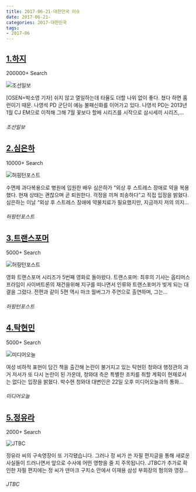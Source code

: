 ```yaml
---
title: 2017-06-21-대한민국 이슈
date: 2017-06-21-
categories: 2017-대한민국
tags: 
- 2017-06
---
```


[1.하지](http://news.chosun.com/site/data/html_dir/2017/06/22/2017062202418.html)
--

200000+ Search

![조선일보](http://t1.gstatic.com/images?q=tbn:ANd9GcTDaUfmO03FvHuSifipweQfCsh-qCDd6TbolFwhqE7itRpniYPwuXvz1pyyanbeJtVV6JoxpEMA)

[OSEN=박소영 기자] 쉬지 않고 열일하는데 타율도 더할 나위 없이 좋다. 쳤다 하면 홈런이기 때문. 나영석 PD 군단이 예능 불패신화를 이어가고 있다. 나영석 PD는 2013년 1월 CJ EM으로 이적해 그해 7월 꽃보다 할배 시리즈를 시작으로 삼시세끼 시리즈,...
###### 조선일보

[2.심은하](http://www.huffingtonpost.kr/2017/06/21/story_n_17239712.html)
--

10000+ Search

![허핑턴포스트](http://t0.gstatic.com/images?q=tbn:ANd9GcSAhwL2C_sqxE2WUb7LNSoksU7nRx8SIcz4n0uY-SErzGMCLCNhcYYlrppDk51rVJMvHukkKRKX)

수면제 과다복용으로 병원에 입원한 배우 심은하가 “외상 후 스트레스 장애로 약을 복용했다. 현재 상태는 괜찮으며 곧 퇴원한다. 걱정을 끼쳐 죄송하다”고 직접 입장을 밝혔다. 심은하는 이날 “외상 후 스트레스 장애에 약물치료가 필요했지만, 지금까지 저의 의지...
###### 허핑턴포스트

[3.트랜스포머](http://www.huffingtonpost.kr/2017/06/21/story_n_17238062.html)
--

5000+ Search

![허핑턴포스트](http://t3.gstatic.com/images?q=tbn:ANd9GcRu7GP88mPSfusVUTnhgpddwdwREgKYgrepeKZMqChSEZB00Q_rlF-JB7TWCe40OCHnJWStjWMf)

영화 트랜스포머 시리즈가 5번째 영화로 돌아왔다. 트랜스포머: 최후의 기사는 옵티머스 프라임이 사이버트론의 재건을위해 지구를 떠나면서 인류와 트랜스포머가 빚게 되는 대결을 그렸다. 전편과 같이 5편 역시 마크 월버그가 주연으로 출연하며, 그는...
###### 허핑턴포스트

[4.탁현민](http://www.mediatoday.co.kr/?mod=news&act=articleView&idxno=137517)
--

5000+ Search

![미디어오늘](http://t1.gstatic.com/images?q=tbn:ANd9GcQUWji8bnsOBxNgYrU4BI9TqpYTqt9PjXyOdjg9LijxM6wWmUARwEkixMmlI8scRXGCyfQKhM82)

여성 비하적 표현이 담긴 책을 출간해 논란이 불거지고 있는 탁현민 청와대 행정관의 과거 저서가 또 다시 논란이 된 가운데, 청와대 측은 특별한 조치를 취할 계획이 현재로서는 없다는 입장을 밝혔다. 박수현 청와대 대변인은 22일 오후 미디어오늘과의 통화...
###### 미디어오늘

[5.정유라](http://news.jtbc.joins.com/news/179/NB11485179.html)
--

2000+ Search

![JTBC](http://t2.gstatic.com/images?q=tbn:ANd9GcTRbgJsx58hgKtKbqaOsXQtARLPSNqbJ1_qUPtsgqJ4xUVyxOGKkGykzitSjkGemyG-DdzGGR08)

정유라 씨의 구속영장이 또 기각됐습니다. 그러나 정 씨가 쓴 자필 편지글을 통해 새로운 사실들이 드러나면서 앞으로 수사에 어떤 영향을 줄 지 주목됩니다. JTBC가 추가로 확인한 자필 편지에는 정 씨가 덴마크 구치소 안에서 이재용 삼성 부회장의 혐의와 영장...
###### JTBC


